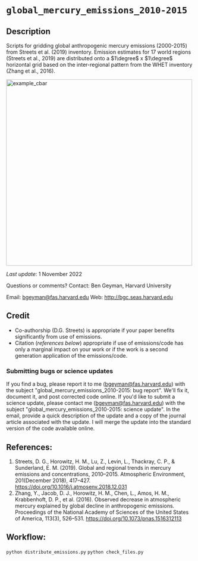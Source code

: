 # `global_mercury_emissions_2010-2015`

## Description 

Scripts for gridding global anthropogenic mercury emissions (2000-2015) from Streets et al. (2019) inventory. Emission estimates for 17 world regions (Streets et al., 2019) are distributed onto a $1\degree$ x $1\degree$ horizontal grid based on the inter-regional pattern from the WHET inventory (Zhang et al., 2016).

<img width="500" alt="example_cbar" src=https://user-images.githubusercontent.com/56602673/199347607-b4f3bdab-294f-4edd-ac9e-5d776ce52410.png>

*Last update*: 1 November 2022

Questions or comments? Contact:
  Ben Geyman,
  Harvard University
  
  Email: bgeyman@fas.harvard.edu
  Web: http://bgc.seas.harvard.edu

## Credit

 * Co-authorship (D.G. Streets) is appropriate if your paper benefits significantly from use of emissions.
 * Citation (*references below*) appropriate if use of emissions/code has only a marginal impact on your work or if the work is a second generation application of the emissions/code.

### Submitting bugs or science updates

If you find a bug, please report it to me (bgeyman@fas.harvard.edu)
with the subject "global_mercury_emissions_2010-2015: bug report". 
We'll fix it, document it, and post corrected code online.  If you'd 
like to submit a science update, please contact me (bgeyman@fas.harvard.edu) 
with the subject "global_mercury_emissions_2010-2015: science update". 
In the email, provide a quick description of the update and a copy of 
the journal article associated with the update. I will merge the update 
into the standard version of the code available online.

## References:
1. Streets, D. G., Horowitz, H. M., Lu, Z., Levin, L., Thackray, C. P., & Sunderland, E. M. (2019). Global and regional trends in mercury emissions and concentrations, 2010–2015. Atmospheric Environment, 201(December 2018), 417–427. https://doi.org/10.1016/j.atmosenv.2018.12.031
2. Zhang, Y., Jacob, D. J., Horowitz, H. M., Chen, L., Amos, H. M., Krabbenhoft, D. P., et al. (2016). Observed decrease in atmospheric mercury explained by global decline in anthropogenic emissions. Proceedings of the National Academy of Sciences of the United States of America, 113(3), 526–531. https://doi.org/10.1073/pnas.1516312113

## Workflow:
`python distribute_emissions.py`
`python check_files.py`
